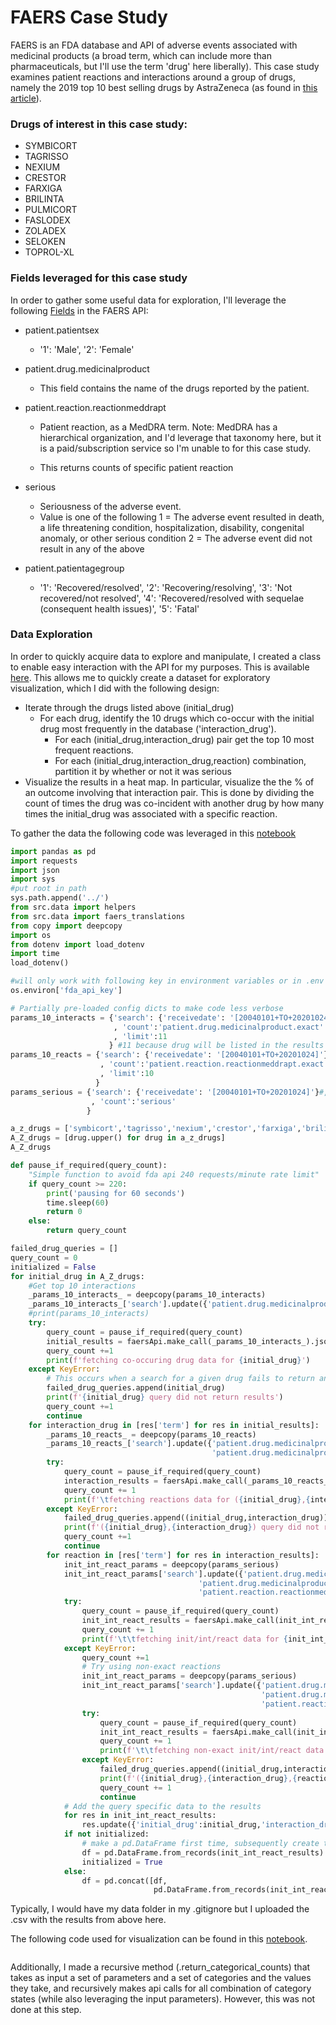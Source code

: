 # FAERS Case Study

FAERS is an FDA database and API of adverse events associated with medicinal products (a broad term, which can include more than pharmaceuticals, but I'll use the term 'drug' here liberally). This case study examines patient reactions and interactions around a group of drugs, namely the 2019 top 10 best selling drugs by AstraZeneca (as found in [this article](https://www.biopharmadive.com/news/astrazeneca-pharma-dive-awards/566229/#:~:text=Lung%20cancer%20drug%20Tagrisso%20has,overtaking%20Symbicort%20earlier%20this%20year.)). 
### Drugs of interest in this case study:
* SYMBICORT
* TAGRISSO
* NEXIUM
* CRESTOR
* FARXIGA
* BRILINTA
* PULMICORT
* FASLODEX
* ZOLADEX
* SELOKEN
* TOPROL-XL

### Fields leveraged for this case study
In order to gather some useful data for exploration, I'll leverage the following [Fields](https://open.fda.gov/apis/drug/event/searchable-fields/)
 in the FAERS API:

* patient.patientsex
    * '1': 'Male', '2': 'Female'
* patient.drug.medicinalproduct
    * This field contains the name of the drugs reported by the patient.
        
* patient.reaction.reactionmeddrapt

    * Patient reaction, as a MedDRA term. Note: MedDRA has a hierarchical organization, and I'd leverage that taxonomy here, but it is a paid/subscription service so I'm unable to for this case study.
    
    * This returns counts of specific patient reaction
* serious

    * Seriousness of the adverse event.
    * Value is one of the following
1 = The adverse event resulted in death, a life threatening condition, hospitalization, disability, congenital anomaly, or other serious condition
2 = The adverse event did not result in any of the above

* patient.patientagegroup

    * '1': 'Recovered/resolved',
  '2': 'Recovering/resolving',
  '3': 'Not recovered/not resolved',
  '4': 'Recovered/resolved with sequelae (consequent health issues)',
  '5': 'Fatal'

### Data Exploration
In order to quickly acquire data to explore and manipulate, I created a class to enable easy interaction with the API for my purposes. This is available [here](https://github.com/cshwery/faers_ml/blob/master/src/data/helpers.py). This allows me to quickly create a dataset for exploratory visualization, which I did with the following design:
* Iterate through the drugs listed above (initial_drug)
    * For each drug, identify the 10 drugs which co-occur with the initial drug most frequently in the database ('interaction_drug').
        * For each (initial_drug,interaction_drug) pair get the top 10 most frequent reactions.
        * For each (initial_drug,interaction_drug,reaction) combination, partition it by whether or not it was serious
* Visualize the results in a heat map. In particular, visualize the the % of an outcome involving that interaction pair. This is done by dividing the count of times the drug was co-incident with another drug by how many times the initial_drug was associated with a specific reaction.

To gather the data the following code was leveraged in this [notebook](https://github.com/cshwery/faers_ml/blob/master/notebooks/1.1-ces-faers_exploration.ipynb)
```python
import pandas as pd
import requests
import json
import sys
#put root in path
sys.path.append('../')
from src.data import helpers
from src.data import faers_translations
from copy import deepcopy
import os
from dotenv import load_dotenv
import time
load_dotenv()

#will only work with following key in environment variables or in .env
os.environ['fda_api_key']

# Partially pre-loaded config dicts to make code less verbose
params_10_interacts = {'search': {'receivedate': '[20040101+TO+20201024]'}#,'patient.drug.medicinalproduct':'symbicort'.upper()}
                       , 'count':'patient.drug.medicinalproduct.exact'
                       , 'limit':11
                      } #11 because drug will be listed in the results
params_10_reacts = {'search': {'receivedate': '[20040101+TO+20201024]'}#,'patient.drug.medicinalproduct':'symbicort'.upper()}
                    , 'count':'patient.reaction.reactionmeddrapt.exact'
                    , 'limit':10
                   }
params_serious = {'search': {'receivedate': '[20040101+TO+20201024]'}#,'patient.drug.medicinalproduct':'symbicort'.upper()}
                  , 'count':'serious'
                 }

a_z_drugs = ['symbicort','tagrisso','nexium','crestor','farxiga','brilinta','pulmicort','faslodex','zoladex','seloken','toprol-xl']
A_Z_drugs = [drug.upper() for drug in a_z_drugs]
A_Z_drugs

def pause_if_required(query_count):
    "Simple function to avoid fda api 240 requests/minute rate limit"
    if query_count >= 220:
        print('pausing for 60 seconds')
        time.sleep(60)
        return 0
    else:
        return query_count

failed_drug_queries = []
query_count = 0
initialized = False
for initial_drug in A_Z_drugs:
    #Get top 10 interactions
    _params_10_interacts_ = deepcopy(params_10_interacts)
    _params_10_interacts_['search'].update({'patient.drug.medicinalproduct':initial_drug})
    #print(params_10_interacts)
    try:
        query_count = pause_if_required(query_count)
        initial_results = faersApi.make_call(_params_10_interacts_).json()['results']
        query_count +=1
        print(f'fetching co-occuring drug data for {initial_drug}')
    except KeyError:
        # This occurs when a search for a given drug fails to return any results
        failed_drug_queries.append(initial_drug)
        print(f'{initial_drug} query did not return results')
        query_count +=1
        continue
    for interaction_drug in [res['term'] for res in initial_results]:
        _params_10_reacts_ = deepcopy(params_10_reacts)
        _params_10_reacts_['search'].update({'patient.drug.medicinalproduct':initial_drug,
                                             'patient.drug.medicinalproduct.exact':interaction_drug})
        try:
            query_count = pause_if_required(query_count)
            interaction_results = faersApi.make_call(_params_10_reacts_).json()['results']
            query_count += 1
            print(f'\tfetching reactions data for ({initial_drug},{interaction_drug})')
        except KeyError:
            failed_drug_queries.append((initial_drug,interaction_drug))
            print(f'({initial_drug},{interaction_drug}) query did not return results')
            query_count +=1
            continue
        for reaction in [res['term'] for res in interaction_results]:
            init_int_react_params = deepcopy(params_serious)
            init_int_react_params['search'].update({'patient.drug.medicinalproduct':initial_drug,
                                          'patient.drug.medicinalproduct.exact':interaction_drug,
                                          'patient.reaction.reactionmeddrapt.exact':reaction})
            try:
                query_count = pause_if_required(query_count)
                init_int_react_results = faersApi.make_call(init_int_react_params).json()['results']
                query_count += 1
                print(f'\t\tfetching init/int/react data for {init_int_react_params}')
            except KeyError:
                query_count +=1
                # Try using non-exact reactions
                init_int_react_params = deepcopy(params_serious)
                init_int_react_params['search'].update({'patient.drug.medicinalproduct':initial_drug,
                                                        'patient.drug.medicinalproduct.exact':interaction_drug,
                                                        'patient.reaction.reactionmeddrapt':reaction})
                try:
                    query_count = pause_if_required(query_count)
                    init_int_react_results = faersApi.make_call(init_int_react_params).json()['results']
                    query_count += 1
                    print(f'\t\tfetching non-exact init/int/react data for ({init_int_react_params})')
                except KeyError:
                    failed_drug_queries.append((initial_drug,interaction_drug,reaction))
                    print(f'({initial_drug},{interaction_drug},{reaction}) query did not return results')
                    query_count += 1
                    continue
            # Add the query specific data to the results
            for res in init_int_react_results:
                res.update({'initial_drug':initial_drug,'interaction_drug':interaction_drug,'reaction':reaction})
            if not initialized:
                # make a pd.DataFrame first time, subsequently create temporary df and concatnate to main_df
                df = pd.DataFrame.from_records(init_int_react_results)
                initialized = True
            else:
                df = pd.concat([df,
                                pd.DataFrame.from_records(init_int_react_results)])

```
Typically, I would have my data folder in my .gitignore but I uploaded the .csv with the results from above here.

The following code used for visualization can be found in this [notebook](https://github.com/cshwery/faers_ml/blob/master/notebooks/1.0-ces-faers_viz.ipynb).

```python

```
Additionally, I made a recursive method (.return_categorical_counts) that takes as input a set of parameters and a set of categories and the values they take, and recursively makes api calls for all combination of category states (while also leveraging the input parameters). However, this was not done at this step.    

